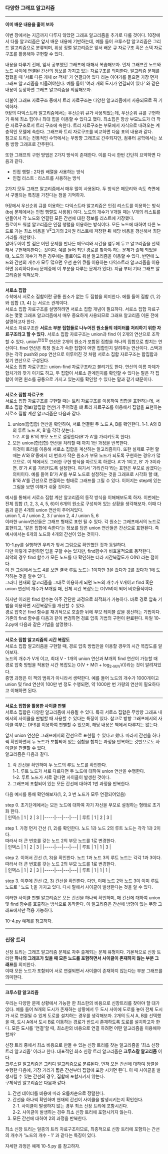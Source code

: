 ### 다양한 그래프 알고리즘
---
__이미 배운 내용을 훑어 보자__   

이번 장에서는 지금까지 다루지 않았던 그래프 알고리즘을 추가로 다룰 것이다.
10장에서 다룰 알고리즘은 앞서 배운 내용에 기반하는데, 예를 들어 크루스칼 알고리즘은 그리드 알고리즘으로 분류되며, 위상 정렬 알고리즘은 앞서 배운 큐 자료구조 혹은 스택 자료구조를 활용해야 구현할 수 있다.   

내용을 다루기 전에, 앞서 공부했던 그래프에 대해서 복습해보자. 먼저 그래프란 노드와 노드 사이에 연결된 간선의 정보를 가지고 있는 자료구조를 의미한다. 알고리즘 문제를 접했을 때 '서로 다른 개체 or 객체' 가 연결되어 있다 라는 이야기를 들으면 가장 먼저 그래프 알고리즘을 떠올려야한다. 예를 들어 '여러 개의 도시가 연결되어 있다' 와 같은 내용이 등장하면 그래프 알고리즘을 의심해보자.   

더불어 그래프 자료구조 중에서 트리 자료구조는 다양한 알고리즘에서 사용되므로 꼭 기억하자.    
9장의 다익스트라 알고리즘에서는 우선순위 큐가 사용되었는데, 우선순위 큐를 구현하기 위해 최소 힙이나 최대 힙을 이용할 수 있다고 했다. 최소힙은 항상 부모노드가 더 작은 자료구조로서 트리 구조에 속한다. 트리 자료구조는 부모에서 자식으로 내려오는 계층적인 모델에 속한다. 그래프와 트리 자료구조를 비교하면 다음 표의 내용과 같다.   
참고로 트리는 전통적인 수학에서는 무방향 그래프로 간주되지만, 컴퓨터 공학에서는 보통 방향 그래프로 간주된다.   

또한 그래프의 구현 방법은 2가지 방식이 존재한다. 이를 다시 한번 간단히 요약하면 다음과 같다.  
<ul>
<li> 인접 행렬 : 2차원 배열을 사용하는 방식</li>
<li> 인접 리스트 : 리스트를 사용하는 방식</li>
</ul>   

2가지 모두 그래프 알고리즘에서 매우 많이 사용된다. 두 방식은 메모리와 속도 측면에서 구별되는 특징을 가진다는 점을 기억하자.      

9장에서 우선순위 큐를 이용하는 다익스트라 알고리즘은 인접 리스트를 이용하는 방식(boj 문제에서는 인접 행렬도 사용됨) 이다. 노드의 개수가 V개일 때는 V개의 리스트를 만들어서 각 노드와 연결된 모든 간선에 대한 정보를 리스트에 저장했다.   
플로이드 워셜 알고리즘은 인접 행렬을 이용하는 방식이다. 모든 노드에 대하여 다른 노드로 가는 최소 비용을 V<sup>2</sup>크기의 2차원 리스트에 저장한 뒤 해당 비용을 갱신해서 최단 거리를 개산했다.   
알아두어야 할 점은 어떤 문제를 만나든 메모리와 시간을 염두에 두고 알고리즘을 선택해서 구현해야한다는 것이다. 예를 들어 최단 경로를 찾아야 하는 문제가 출제 되었을 떄, 노드의 개수가 적은 경우에는 플로이드 워셜 알고리즘을 이용할 수 있다. 반면에 노드와 간선의 개수가 모두 많으면 우선 순위 큐를 이용하는 다익스트라 알고리즘을 이용하면 유리하다(boj 문제중에 이 부분을 다루는 문제가 있다).  지금 부터 기타 그래프 알고리즘을 익혀보자. 

___

__서로소 집합__  
수학에서 서로소 집합이란 공통 원소가 없는 두 집합을 의미한다. 에를 들어 집합 {1, 2}와 집합 {3, 4} 는 서로소 관계이다.   
서로소 집합 자료구조를 설명하려면 서로소 집합 개념이 필요하다. 서로소 집합 자료구조는 몇몇 그래프 알고리즘에서 매우 중요하게 사용되므로 그래프 알고리즘 이론 전에 설명하고자 한다.   
서로소 자료구조란 <b>서로소 부분 집합들로 나누어진 원소들의 데이터를 처리하기 위한 자료구조라고 할 수 있다.</b> 서로소 집합 자료구조는 union과 find 이 2개의 연산으로 조작할 수 있다. union<sup>합집합</sup> 연산은 2개의 원소가 포함된 집합을 하나의 집합으로 합치는 연산이다. find 연산은 특정 원소가 속한 집합이 어떤 집합인지 알려주는 연산이다. 스택과 큐는 각각 push와 pop 연산으로 이루어진 것 처럼 서로소 집합 자료구조는 합집합과 찾기 연산으로 구성된다.   
서로소 집합 자료구조는 union-find 자료구조라고 불리기도 한다. 연산의 이름 자체가 합치기와 찾기 이기도 하고, 두 집합이 서로소 관계인지를 확인할 수 있다는 말은 각 집합이 어떤 원소를 공통으로 가지고 있는지를 확인할 수 있다는 말과 같기 떄문이다.   
___

__서로소 집합 자료구조__  
서로소 집합 자료구조를 구현할 때는 트리 자료구조를 이용하여 집합을 표현하는데, 서로소 집합 정보(합집합 연산)가 주어졌을 떄 트리 자료구조를 이용해서 집합을 표현하는 서로소 집합 계산 알고리즘은 다음과 같다.   
1. union(합집합) 연산을 확인하여, 서로 연결된 두 노드 A, B를 확인한다. 
 1-1. A와 B의 루트 노드 A', B'을 각각 찾는다.   
 1-2. A'를 B'의 부모 노드로 설정한다(B'가 A'를 가리키도록 한다).
2. 모든 union(합집합) 연산을 처리할 때 까지 1번 과정을 반복한다.   
이것이 트리를 이용해 서로소 집합을 계산하는 알고리즘이다. 또한 실제로 구현 할 때는 A'와 B'중에서 더 번호가 작은 원소가 부모 노드가 되도록 구현하는 경우가 많으므로. 이 책에서도 그러한 구현 방식을 따르도록 하겠다. A'가 1이고, B' 가 3이라면. B'가 A'를 가리키도록 설정한다. 여기서 '가리킨다'라는 표현은 부모로 삼겠다는 의미이다. 예를 들어 B'가 A'를 부모 노드로 설정하는 것을 그래프로 시각화 할 떄, B'와 A'를 간선으로 연결하는 형태로 그래프를 그릴 수 있다. 이어지는 step에 있는 그림을 보면 이해가 쉬울 것이다.   

예시를 통해서 서로소 집합 계산 알고리즘의 동작 방식을 이해해보도록 하자. 이번에는 전체 집합 {1, 2, 3, 4, 5, 6}이 6개의 원소로 구성되어 있는 상황을 생각해보자. 이때 다음과 같은 4개의 union 연산이 주어져있다.   
union 1, 4 / union 2, 3 / union 2, 4 / union 5, 6   
이러한 union연산들은 그래프 형태로 표현 될 수 있다. 각 원소는 그래프에서의 노드로 표현되고, '같은 집합에 속한다'는 정보를 담은 union 연산들은 간선으로 표현된다. 즉 예시에서는 6개의 노드와 4개의 간선이 있는 것이다.

10-1.py를 실행하면 우리가 앞서 그림으로 확인했던 것과 동일하다.   
다만 이렇게 구현하면 답을 구할 수는 있지만, find함수가 비효율적으로 동작한다.   
최악의 경우 find 함수가 모든 노드를 다 확인하는 터라 시간복잡도가 O(N) 라는 점이다.  
이 전 그림에서 노드 4를 보면 결국 루트 노드는 1이지만 3을 갔다가 2를 갔다가 1에 도착하는 것을 알수 있다.   
그러니 현재의 알고리즘을 그대로 이용하게 되면 노드의 개수가 V개이고 find 혹은 union 연산의 개수가 M개일 때, 전체 시간 복잡도는 O(VM)이 되어 비효율적이다.  

하지만 이러한 find 함수는 아주 간단한 과정으로 최적화가 가능하다. 바로 경로 압축 기법을 이용하면 시간복잡도를 개선할 수 있다.   
경로 압축은 find 함수를 재귀적으로 호출한 뒤에 부모 테이블 값을 갱신하는 기법이다. 기존의 find 함수를 다음과 같이 변경하면 경로 압축 기법의 구현이 완료된다.
파일 10-2.py에 다음과 같은 기법을 설명했다.  
___

__서로소 집합 알고리즘의 시간 복잡도__   
서로소 집합 알고리즘을 구현할 때, 경로 압축 방법만을 이용할 경우의 시간 복잡도를 알아보자.   
노드의 개수가 V개 이고, 최대 V - 1개의 union 연산과 M개의 find 연산이 가능할 때 경로 압축 방법을 적용한 시간 복잡도는 O(V + M(1 + log<sub>2-M/V</sub>V))라는 것이 알려져있다.   
증명 과정은 이 책의 범위가 아니라서 생략한다. 예를 들어 노드의 개수가 1000개이고 union 및 find 연산이 100만 번 정도 수행되면, 약 1000만 번 가량의 연산이 필요하다고 이해하면 된다.
___   

__서로소 집합을 활용한 사이클 판별__   
서로소 집합은 다양한 알고리즘에 사용될 수 있다. 특히 서로소 집합은 무방향 그래프 내에서의 사이클을 판별할 때 사용할 수 있다는 특징이 있다. 참고로 방향 그래프에서의 사이클 여부는 DFS를 이용하여 판별할 수 있으며, 해당 내용은 책에서 다루지는 않는다.   

앞서 union 연산은 그래프에서의 간선으로 표현될 수 있다고 했다. 따라서 간선을 하나씩 확인하면서 두 노드가 포함되어 있는 집합을 합치는 과정을 반복하는 것만으로도 사이클을 판별할 수 있다.   
알고리즘은 다음과 같다.   
1. 각 간선을 확인하며 두 노드의 루트 노드를 확인한다.   
1-1. 루트 노드가 서로 다르다면 두 노드에 대하여 union 연산을 수행한다.   
1-2. 루트 노드가 서로 같다면 사이클이 발생한 것이다.   
2. 그래프에 포함되어 있는 모든 간선에 대하여 1번 과정을 반복한다.

다음 예시를 통해 확인해보자(1, 2, 3 번 노드가 모두 연결되어있음)

step 0. 초기단계에서는 모든 노드에 대하여 자기 자신을 부모로 설정하는 형태로 초기화 한다.   
| 인덱스 | 1 | 2 | 3 |
|-----|---|---|---|
| 루트 | 1 | 2 | 3 |
   
step 1. 가정 먼저 간선 (1, 2)를 확인한다. 노드 1과 노드 2의 루트 노드는 각각 1과 2이다.   
따라서 더 큰 번호를 갖는 노드 2의 부모 노드를 1로 변경한다.   
| 인덱스 | 1 | 2 | 3 |
|-----|---|---|---|
| 루트 | 1 | 1 | 3 |

step 2. 이어서 간선 (1, 3)을 확인한다. 노드 1과 노드 3의 루트 노드는 각각 1과 3이다.   
따라서 더 큰 번호를 갖는 노드 2의 부모 노드를 1로 변경한다.   
| 인덱스 | 1 | 2 | 3 |
|-----|---|---|---|
| 루트 | 1 | 1 | 1 |

step 3. 이후에 간선 (2, 3) 간선을 확인한다. 다만, 이때 노드 2와 노드 3이 이미 루트 노드로 ' 노드 1;을 가지고 있다. 다시 말해서 사이클이 발생한다는 것을 알 수 있다.   

이러한 사이클 판별 알고리즘은 모든 간선을 하나씩 확인하며, 매 간선에 대하여 union 및 find 함수를 호출하는 방식으로 동작한다. 이 알고리즘은 간선에 방향이 없는 무향 그래프에서만 적용 가능하다.   

10-4.py 예제를 참고하자.
___

### 신장 트리
신장 트리는 그래프 알고리즘 문제로 자주 출제되는 문제 유형이다. 기본적으로 신장 트리란 **하나의 그래프가 있을 때 모든 노드를 포함하면서 사이클이 존재하지 않는 부분 그래프**를 의미한다.   
이때 모든 노드가 포함되어 서로 연결되면서 사이클이 존재하지 않는다는 부분 그래프를 의미한다.

___

__크루스칼 알고리즘__   

우리는 다양한 문제 상황에서 가능한 한 최소한의 비용으로 신장트리를 찾아야 할 대가 있다. 예를 들어 N개의 도시가 존재하는 상황에서 두 도시 사이에 도로를 놓아 전체 도시가 서로 연결될 수 있게 도로를 설치하는 경우를 생각해보자. 2개의 도서 A, B를 선택했을 때, 도시 A에서 도시 B로 이동하는 경로가 반드시 존재하도록 도로를 설치하고자 한다. 모든 도시를 '연결'할 때, 최소한의 비용으로 연결 하려면 어떤 알고리즘을 이용해야 할까?   

신장 트리 중에서 최소 비용으로 만들 수 있는 신장 트리를 찾는 알고리즘을 '최소 신장  트리 알고리즘' 이라고 한다. 대표적인 최소 신장 트리 알고리즘은 **크루스칼 알고리즘** 이다.   
크루스칼 알고리즘은 그리디 알고리즘으로 분류된다. 먼저 모든 간선에 대하여 정렬을 수행한 다음에, 가장 거리가 짧은 간선부터 집합에 포함 시키면 된다. 이 때 사이클을 발생시킬 수 있는 간선의 경우, 집합에 포함시키지 않는다.   
구체적인 알고리즘은 다음과 같다.
1. 간선 데이터를 비용에 따라 오름차순으로 정렬한다.   
2. 간선을 하나씩 확인하며 현재의 간선이 사이클을 발생시키는지 확인한다.   
2-1. 사이클이 발생하지 않는 경우 최소 신장 트리에 포함시킨다.   
2-2. 사이클이 발생하는 경우 최소 신장 트리에 포함시키지 않는다.
3. 모든 간선에 대하여 2의 과정을 반복한다.   

최소 신장 트리는 일종의 트리 자료구조이므로, 최종적으로 신장 트리에 포함되는 간선의 개수가 '노드의 개수 - 1' 과 같다는 특징이 있다.

자세한 과정은 예제 10-5.py 를 참고하자.